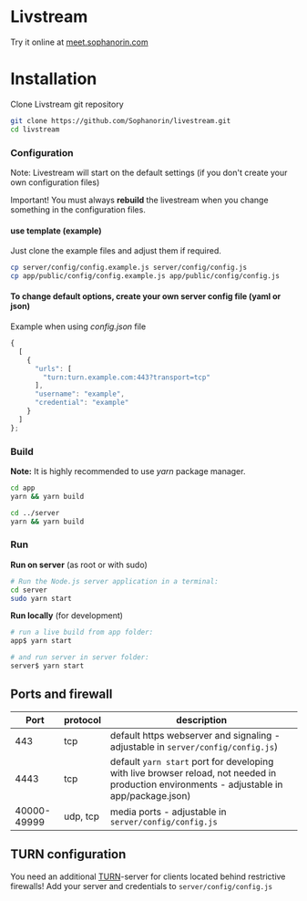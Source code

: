# Livstream
Try it online at [meet.sophanorin.com](https://meet.sophanorin.com)
# Installation 
Clone Livstream git repository
```bash
git clone https://github.com/Sophanorin/livestream.git
cd livstream
```
### Configuration

Note: Livestream will start on the default settings (if you don't create your own configuration files)

Important! You must always **rebuild** the livestream when you change something in the configuration files. 

#### use template (example)
Just clone the example files and adjust them if required.

```bash
cp server/config/config.example.js server/config/config.js
cp app/public/config/config.example.js app/public/config/config.js
```

#### To change default options, create your own server config file (yaml or json)

Example when using _config.json_ file
```javascript
{
  [
    {
      "urls": [
        "turn:turn.example.com:443?transport=tcp"
      ],
      "username": "example",
      "credential": "example"
    }
  ]
};
```
### Build
**Note:** It is highly recommended to use _yarn_ package manager.

```bash
cd app
yarn && yarn build

cd ../server
yarn && yarn build
```
### Run

**Run on server** (as root or with sudo) 

```bash
# Run the Node.js server application in a terminal:
cd server
sudo yarn start
```

**Run locally** (for development)

```bash
# run a live build from app folder:
app$ yarn start

# and run server in server folder: 
server$ yarn start
```

## Ports and firewall
| Port | protocol | description |
| ---- | ----------- | ----------- |
|  443 | tcp | default https webserver and signaling - adjustable in `server/config/config.js`) |
| 4443 | tcp | default `yarn start` port for developing with live browser reload, not needed in production environments - adjustable in app/package.json) |
| 40000-49999 | udp, tcp | media ports - adjustable in `server/config/config.js` |

## TURN configuration

You need an additional [TURN](https://github.com/coturn/coturn)-server for clients located behind restrictive firewalls! 
Add your server and credentials to `server/config/config.js`
